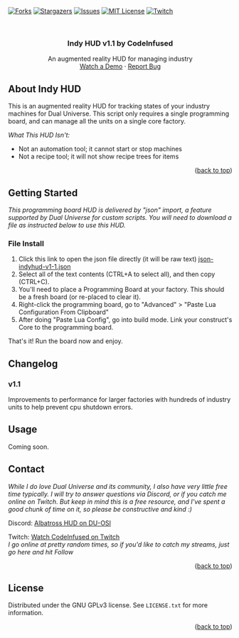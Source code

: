 <div id="top"></div>
<!--
*** Thanks for checking out the Best-README-Template. If you have a suggestion
*** that would make this better, please fork the repo and create a pull request
*** or simply open an issue with the tag "enhancement".
*** Don't forget to give the project a star!
*** Thanks again! Now go create something AMAZING! :D
-->



<!-- PROJECT SHIELDS -->
<!--
*** I'm using markdown "reference style" links for readability.
*** Reference links are enclosed in brackets [ ] instead of parentheses ( ).
*** See the bottom of this document for the declaration of the reference variables
*** for contributors-url, forks-url, etc. This is an optional, concise syntax you may use.
*** https://www.markdownguide.org/basic-syntax/#reference-style-links
-->
[![Forks][forks-shield]][forks-url]
[![Stargazers][stars-shield]][stars-url]
[![Issues][issues-shield]][issues-url]
[![MIT License][license-shield]][license-url]
[![Twitch][twitch-shield]][twitch-url]



<!-- PROJECT LOGO -->
<br />
<div align="center">

  <h3 align="center">Indy HUD v1.1 by CodeInfused</h3>

  <p align="center">
    An augmented reality HUD for managing industry
    <br />
    <a href="https://youtu.be/kDHVO_DGU-k">Watch a Demo</a>
    ·
    <a href="https://github.com/codeinfused/Indy-HUD/issues">Report Bug</a>
  </p>
</div>



<!-- ABOUT INDY HUD -->
## About Indy HUD

This is an augmented reality HUD for tracking states of your industry machines for Dual Universe. This script only requires a single programming board, and can manage all the units on a single core factory. 

_What This HUD Isn't:_
* Not an automation tool; it cannot start or stop machines
* Not a recipe tool; it will not show recipe trees for items

<p align="right">(<a href="#top">back to top</a>)</p>



<!-- GETTING STARTED -->
## Getting Started

_This programming board HUD is delivered by "json" import, a feature supported by Dual Universe for custom scripts. You will need to download a file as instructed below to use this HUD._

### File Install

1. Click this link to open the json file directly (it will be raw text) [json-indyhud-v1-1.json][download-url]
2. Select all of the text contents (CTRL+A to select all), and then copy (CTRL+C).
3. You'll need to place a Programming Board at your factory. This should be a fresh board (or re-placed to clear it).
4. Right-click the programming board, go to "Advanced" > "Paste Lua Configuration From Clipboard"
5. After doing "Paste Lua Config", go into build mode. Link your construct's Core to the programming board.

That's it! Run the board now and enjoy.


<!-- CHANGELOG -->
## Changelog

### v1.1
Improvements to performance for larger factories with hundreds of industry units to help prevent cpu shutdown errors.


<!-- USAGE -->
## Usage

Coming soon.


<!-- CONTACT -->
## Contact

_While I do love Dual Universe and its community, I also have very little free time typically. I will try to answer questions via Discord, or if you catch me online on Twitch. But keep in mind this is a free resource, and I've spent a good chunk of time on it, so please be constructive and kind :)_

Discord: [Albatross HUD on DU-OSI](https://discord.gg/EThSxMGXBg)

Twitch: [Watch CodeInfused on Twitch](https://twitch.tv/codeinfused)<br/>
_I go online at pretty random times, so if you'd like to catch my streams, just go here and hit Follow_

<p align="right">(<a href="#top">back to top</a>)</p>



<!-- LICENSE -->
## License

Distributed under the GNU GPLv3 license. See `LICENSE.txt` for more information.

<p align="right">(<a href="#top">back to top</a>)</p>




<!-- MARKDOWN LINKS & IMAGES -->
<!-- https://www.markdownguide.org/basic-syntax/#reference-style-links -->
[download-url]: https://github.com/codeinfused/Indy-HUD/raw/main/json-indyhud-v1-1.json
[contributors-shield]: https://img.shields.io/github/contributors/codeinfused/Indy-HUD.svg?style=plastic
[contributors-url]: https://github.com/codeinfused/Indy-HUD/graphs/contributors
[forks-shield]: https://img.shields.io/github/forks/codeinfused/Indy-HUD.svg?style=plastic
[forks-url]: https://github.com/codeinfused/Indy-HUDy/network/members
[stars-shield]: https://img.shields.io/github/stars/codeinfused/Indy-HUD.svg?style=plastic
[stars-url]: https://github.com/codeinfused/Indy-HUD/stargazers
[issues-shield]: https://img.shields.io/github/issues/codeinfused/Indy-HUD.svg?style=plastic
[issues-url]: https://github.com/codeinfused/Indy-HUDy/issues
[license-shield]: https://img.shields.io/github/license/codeinfused/Indy-HUD.svg?style=plastic
[license-url]: https://github.com/codeinfused/Indy-HUD/blob/master/LICENSE.txt
[twitch-shield]: https://img.shields.io/badge/twitch-live-red?logo=twitch&style=social
[twitch-url]: https://twitch.tv/codeinfused
[product-screenshot]: images/screenshot.png
